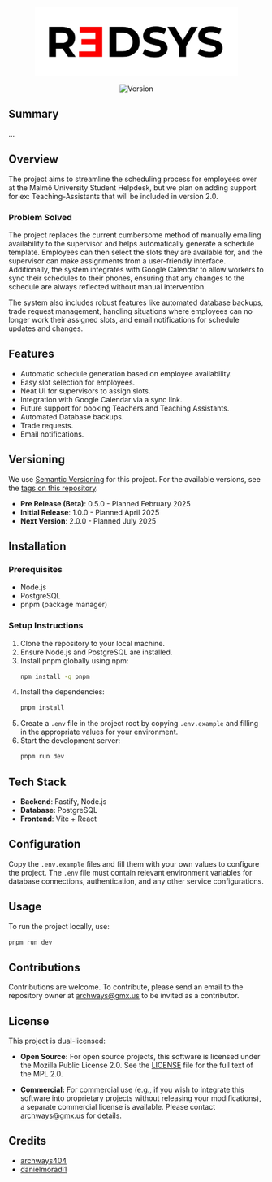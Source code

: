 <p align="center">
  <img src="/extras/r3dsys-transp-new.png" alt="Logo" width="400">
</p>

<p align="center">
  <img src="https://img.shields.io/badge/dynamic/json?url=https%3A%2F%2Fapi.r3dsys.com%2Fversion&query=version&prefix=v&style=plastic&label=%20&color=%23ffdd00" alt="Version">
</p>




## Summary
...

## Overview
The project aims to streamline the scheduling process for employees over at the Malmö University Student Helpdesk, but we plan on adding support for ex: Teaching-Assistants that will be included in version 2.0.

### Problem Solved
The project replaces the current cumbersome method of manually emailing availability to the supervisor and helps automatically generate a schedule template. Employees can then select the slots they are available for, and the supervisor can make assignments from a user-friendly interface. Additionally, the system integrates with Google Calendar to allow workers to sync their schedules to their phones, ensuring that any changes to the schedule are always reflected without manual intervention.

The system also includes robust features like automated database backups, trade request management, handling situations where employees can no longer work their assigned slots, and email notifications for schedule updates and changes.

## Features
- Automatic schedule generation based on employee availability.
- Easy slot selection for employees.
- Neat UI for supervisors to assign slots.
- Integration with Google Calendar via a sync link.
- Future support for booking Teachers and Teaching Assistants.
- Automated Database backups.
- Trade requests.
- Email notifications.

## Versioning

We use [Semantic Versioning](https://semver.org/) for this project. For the available versions, see the [tags on this repository](https://github.com/archways404/r3dsys/tags).

- **Pre Release (Beta)**: 0.5.0 - Planned February 2025
- **Initial Release**: 1.0.0 - Planned April 2025
- **Next Version**: 2.0.0 - Planned July 2025

## Installation

### Prerequisites
- Node.js
- PostgreSQL
- pnpm (package manager)

### Setup Instructions
1. Clone the repository to your local machine.
2. Ensure Node.js and PostgreSQL are installed.
3. Install pnpm globally using npm:
   ```bash
   npm install -g pnpm
   ```
4. Install the dependencies:
   ```bash
   pnpm install
   ```
5. Create a `.env` file in the project root by copying `.env.example` and filling in the appropriate values for your environment.
6. Start the development server:
   ```bash
   pnpm run dev
   ```

## Tech Stack
- **Backend**: Fastify, Node.js
- **Database**: PostgreSQL
- **Frontend**: Vite + React

## Configuration
Copy the `.env.example` files and fill them with your own values to configure the project. The `.env` file must contain relevant environment variables for database connections, authentication, and any other service configurations.

## Usage
To run the project locally, use:
```bash
pnpm run dev
```

## Contributions
Contributions are welcome. To contribute, please send an email to the repository owner at archways@gmx.us to be invited as a contributor.

## License

This project is dual-licensed:

- **Open Source:** For open source projects, this software is licensed under the Mozilla Public License 2.0. See the [LICENSE](LICENSE) file for the full text of the MPL 2.0.

- **Commercial:** For commercial use (e.g., if you wish to integrate this software into proprietary projects without releasing your modifications), a separate commercial license is available. Please contact [archways@gmx.us](mailto:archways@gmx.us) for details.

## Credits

- [archways404](https://github.com/archways404)
- [danielmoradi1](https://github.com/danielmoradi1)
